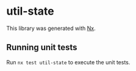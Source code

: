 # util-state

This library was generated with [Nx](https://nx.dev).

## Running unit tests

Run `nx test util-state` to execute the unit tests.
